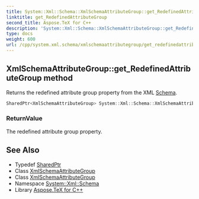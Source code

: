 ```yaml
---
title: System::Xml::Schema::XmlSchemaAttributeGroup::get_RedefinedAttributeGroup method
linktitle: get_RedefinedAttributeGroup
second_title: Aspose.TeX for C++
description: 'System::Xml::Schema::XmlSchemaAttributeGroup::get_RedefinedAttributeGroup method. Returns the redefined attribute group property from the XML Schema in C++.'
type: docs
weight: 600
url: /cpp/system.xml.schema/xmlschemaattributegroup/get_redefinedattributegroup/
---
```

## XmlSchemaAttributeGroup::get_RedefinedAttributeGroup method


Returns the redefined attribute group property from the XML [Schema](../../).

```cpp
SharedPtr<XmlSchemaAttributeGroup> System::Xml::Schema::XmlSchemaAttributeGroup::get_RedefinedAttributeGroup()
```


### ReturnValue

The redefined attribute group property.

## See Also

* Typedef [SharedPtr](../../../system/sharedptr/)
* Class [XmlSchemaAttributeGroup](../)
* Class [XmlSchemaAttributeGroup](../)
* Namespace [System::Xml::Schema](../../)
* Library [Aspose.TeX for C++](../../../)
